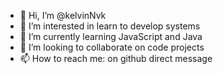 - 👋 Hi, I’m @kelvinNvk
- 👀 I’m interested in learn to develop systems
- 🌱 I’m currently learning JavaScript and Java
- 💞️ I’m looking to collaborate on code projects
- 📫 How to reach me: on github direct message

<!---
kelvinNvk/kelvinNvk is a ✨ special ✨ repository because its `README.md` (this file) appears on your GitHub profile.
You can click the Preview link to take a look at your changes.
--->
